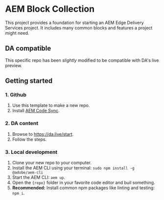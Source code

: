# AEM Block Collection

This project provides a foundation for starting an AEM Edge Delivery Services project. It includes many common blocks and features a project might need.

## DA compatible

This specific repo has been _slightly_ modified to be compatible with DA's live preview.

## Getting started

### 1. Github
1. Use this template to make a new repo.
1. Install [AEM Code Sync](https://github.com/apps/aem-code-sync).

### 2. DA content
1. Browse to https://da.live/start.
2. Follow the steps.

### 3. Local development
1. Clone your new repo to your computer.
1. Install the AEM CLI using your terminal: `sudo npm install -g @adobe/aem-cli`
1. Start the AEM CLI: `aem up`.
1. Open the `{repo}` folder in your favorite code editor and buil something.
1. **Recommended:** Install common npm packages like linting and testing: `npm i`.
